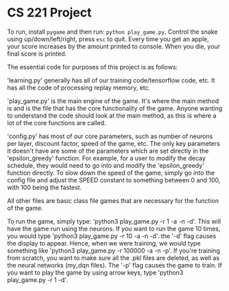 # CS 221 Project

To run, install `pygame` and then run: `python play_game.py`.
Control the snake using up/down/left/right, press `esc` to quit.
Every time you get an apple, your score increases by the amount printed to console.
When you die, your final score is printed.

The essential code for purposes of this project is as follows:

'learning.py' generally has all of our training code/tensorflow code, etc. It has all the code of processing replay memory, etc.

'play_game.py' is the main engine of the game. It's where the main method is and is the file that has the core functionality of the game. Anyone wanting to understand the code should look at the main method, as this is where a lot of the core functions are called.

'config.py' has most of our core parameters, such as number of neurons per layer, discount factor, speed of the game, etc. The only key parameters it doesn't have are some of the parameters which are set directly in the 'epsilon_greedy' function. For example, for a user to modify the decay schedule, they would need to go into and modify the 'epsilon_greedy' function directly. To slow down the speed of the game, simply go into the config file and adjust the SPEED constant to something between 0 and 100, with 100 being the fastest.

All other files are basic class file games that are necessary for the function of the game.

To run the game, simply type: 'python3 play_game.py -r 1 -a -n -d'. This will have the game run using the neurons. If you want to run the game 10 times, you would type 'python3 play_game.py -r 10 -a -n -d'. the '-d' flag causes the display to appear. Hence, when we were training, we would type something like 'python3 play_game.py -r 100000 -a -n -p'. If you're training from scratch, you want to make sure all the .pkl files are deleted, as well as the neural networks (my_dqn files). The '-p' flag causes the game to train. If you want to play the game by using arrow keys, type 'python3 play_game.py -r 1 -d'.
